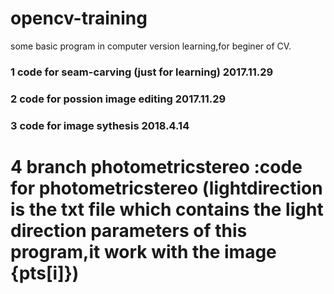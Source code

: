 
# opencv-training
some basic program in computer version learning,for beginer of CV.



### 1 code for seam-carving (just for learning) 2017.11.29


### 2 code for possion image editing  2017.11.29


### 3 code for image sythesis 2018.4.14


# 4 branch photometricstereo :code for photometricstereo (lightdirection is the txt file which contains the light direction parameters of this program,it work with the image {pts[i]})
